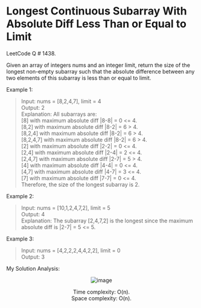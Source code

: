 # Longest Continuous Subarray With Absolute Diff Less Than or Equal to Limit

LeetCode Q # 1438.

Given an array of integers nums and an integer limit, return the size of the longest non-empty subarray such that the absolute difference between any two elements of this subarray is less than or equal to limit.

Example 1:

>Input: nums = [8,2,4,7], limit = 4</br>
>Output: 2 </br>
>Explanation: All subarrays are: </br>
>[8] with maximum absolute diff |8-8| = 0 <= 4.</br>
>[8,2] with maximum absolute diff |8-2| = 6 > 4. </br>
>[8,2,4] with maximum absolute diff |8-2| = 6 > 4.</br>
>[8,2,4,7] with maximum absolute diff |8-2| = 6 > 4.</br>
>[2] with maximum absolute diff |2-2| = 0 <= 4.</br>
>[2,4] with maximum absolute diff |2-4| = 2 <= 4.</br>
>[2,4,7] with maximum absolute diff |2-7| = 5 > 4.</br>
>[4] with maximum absolute diff |4-4| = 0 <= 4.</br>
>[4,7] with maximum absolute diff |4-7| = 3 <= 4.</br>
>[7] with maximum absolute diff |7-7| = 0 <= 4. </br>
>Therefore, the size of the longest subarray is 2.</br>

Example 2:

>Input: nums = [10,1,2,4,7,2], limit = 5</br>
>Output: 4 </br>
>Explanation: The subarray [2,4,7,2] is the longest since the maximum absolute diff is |2-7| = 5 <= 5.

Example 3:

>Input: nums = [4,2,2,2,4,4,2,2], limit = 0</br>
>Output: 3

My Solution Analysis:

<div align = "center">

  ![image](https://github.com/xo-azeem/Longest-Continuous-Subarray-With-Absolute-Diff-Less-Than-or-Equal-to-Limit-LeetCode/assets/171427226/e5900195-687c-43cd-aba6-eb49842e521f)

  Time complexity: O(n).</br>Space complexity: O(n).
</div>

